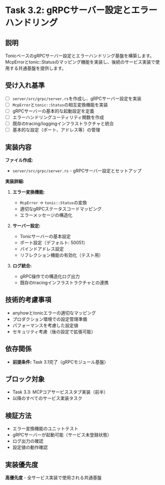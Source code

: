 # Task 3.2: gRPCサーバー設定とエラーハンドリング

## 説明

TonicベースのgRPCサーバー設定とエラーハンドリング基盤を構築します。McpErrorとtonic::Statusのマッピング機能を実装し、後続のサービス実装で使用する共通基盤を提供します。

## 受け入れ基準

- [ ] `server/src/grpc/server.rs`を作成し、gRPCサーバー設定を実装
- [ ] `McpError`と`tonic::Status`の相互変換機能を実装
- [ ] gRPCサーバーの基本的な起動設定を定義
- [ ] エラーハンドリングユーティリティ関数を作成
- [ ] 既存のtracing/loggingインフラストラクチャと統合
- [ ] 基本的な設定（ポート、アドレス等）の管理

## 実装内容

**ファイル作成:**
- `server/src/grpc/server.rs` - gRPCサーバー設定とセットアップ

**実装詳細:**
1. **エラー変換機能:**
   - `McpError` → `tonic::Status`の変換
   - 適切なgRPCステータスコードマッピング
   - エラーメッセージの構造化

2. **サーバー設定:**
   - Tonicサーバーの基本設定
   - ポート設定（デフォルト: 50051）
   - バインドアドレス設定
   - リフレクション機能の有効化（テスト用）

3. **ログ統合:**
   - gRPC操作での構造化ログ出力
   - 既存のtracingインフラストラクチャとの連携

## 技術的考慮事項

- anyhowとtonicエラーの適切なマッピング
- プロダクション環境での設定管理準備
- パフォーマンスを考慮した設定値
- セキュリティ考慮（後の設定で拡張可能）

## 依存関係

- **前提条件:** Task 3.1完了（gRPCモジュール基盤）

## ブロック対象

- Task 3.3: MCPコアサービススタブ実装（前半）
- 以降のすべてのサービス実装タスク

## 検証方法

- エラー変換機能のユニットテスト
- gRPCサーバーが起動可能（サービス未登録状態）
- ログ出力の確認
- 設定値の動作確認

## 実装優先度

**高優先度** - 全サービス実装で使用される共通基盤